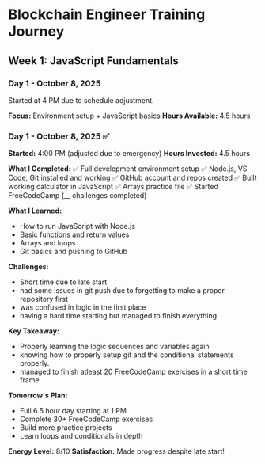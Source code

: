 # Blockchain Engineer Training Journey
   
   ## Week 1: JavaScript Fundamentals
   
   ### Day 1 - October 8, 2025
   Started at 4 PM due to schedule adjustment.
   
   **Focus:** Environment setup + JavaScript basics
   **Hours Available:** 4.5 hours
### Day 1 - October 8, 2025 ✅

**Started:** 4:00 PM (adjusted due to emergency)
**Hours Invested:** 4.5 hours

**What I Completed:**
✅ Full development environment setup
✅ Node.js, VS Code, Git installed and working
✅ GitHub account and repos created
✅ Built working calculator in JavaScript
✅ Arrays practice file
✅ Started FreeCodeCamp (__ challenges completed)

**What I Learned:**
- How to run JavaScript with Node.js
- Basic functions and return values
- Arrays and loops
- Git basics and pushing to GitHub

**Challenges:**
- Short time due to late start
- had some issues in git push due to forgetting to make a proper repository first
- was confused in logic in the first place
- having a hard time starting but managed to finish everything

**Key Takeaway:**
- Properly learning the logic sequences and variables again
- knowing how to properly setup git and the conditional statements properly.
- managed to finish atleast 20 FreeCodeCamp exercises in a short time frame

**Tomorrow's Plan:**
- Full 6.5 hour day starting at 1 PM
- Complete 30+ FreeCodeCamp exercises
- Build more practice projects
- Learn loops and conditionals in depth

**Energy Level:** 8/10
**Satisfaction:** Made progress despite late start!
